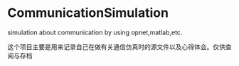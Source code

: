 # CommunicationSimulation
simulation about communication by using opnet,matlab,etc.


这个项目主要是用来记录自己在做有关通信仿真时的源文件以及心得体会。仅供查阅与存档

